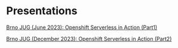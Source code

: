 # Presentations

[Brno JUG (June 2023): Openshift Serverless in Action (Part1)](2023/06-BrnoJUG/README.md)

[Brno JUG (December 2023): Openshift Serverless in Action (Part2)](2023/12-BrnoJUG/README.md)
